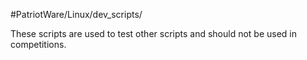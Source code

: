 #PatriotWare/Linux/dev_scripts/

These scripts are used to test other scripts and should not be used in competitions.
